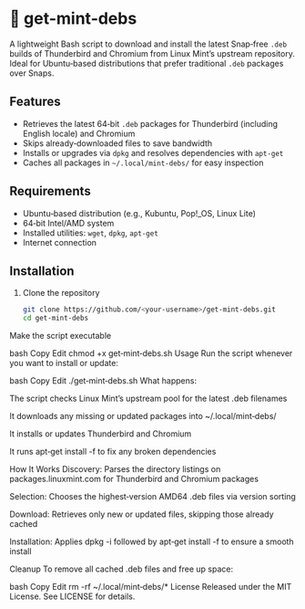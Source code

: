 # 🍃 get-mint-debs

A lightweight Bash script to download and install the latest Snap‑free `.deb` builds of Thunderbird and Chromium from Linux Mint’s upstream repository. Ideal for Ubuntu‑based distributions that prefer traditional `.deb` packages over Snaps.

## Features

- Retrieves the latest 64‑bit `.deb` packages for Thunderbird (including English locale) and Chromium  
- Skips already‑downloaded files to save bandwidth  
- Installs or upgrades via `dpkg` and resolves dependencies with `apt‑get`  
- Caches all packages in `~/.local/mint‑debs/` for easy inspection  

## Requirements

- Ubuntu‑based distribution (e.g., Kubuntu, Pop!_OS, Linux Lite)  
- 64‑bit Intel/AMD system  
- Installed utilities: `wget`, `dpkg`, `apt‑get`  
- Internet connection  

## Installation

1. Clone the repository  
   ```bash
   git clone https://github.com/<your‑username>/get‑mint‑debs.git
   cd get‑mint‑debs

Make the script executable

bash
Copy
Edit
chmod +x get‑mint‑debs.sh
Usage
Run the script whenever you want to install or update:

bash
Copy
Edit
./get‑mint‑debs.sh
What happens:

The script checks Linux Mint’s upstream pool for the latest .deb filenames

It downloads any missing or updated packages into ~/.local/mint‑debs/

It installs or updates Thunderbird and Chromium

It runs apt‑get install -f to fix any broken dependencies

How It Works
Discovery: Parses the directory listings on packages.linuxmint.com for Thunderbird and Chromium packages

Selection: Chooses the highest‑version AMD64 .deb files via version sorting

Download: Retrieves only new or updated files, skipping those already cached

Installation: Applies dpkg -i followed by apt‑get install -f to ensure a smooth install

Cleanup
To remove all cached .deb files and free up space:

bash
Copy
Edit
rm -rf ~/.local/mint‑debs/*
License
Released under the MIT License. See LICENSE for details.
